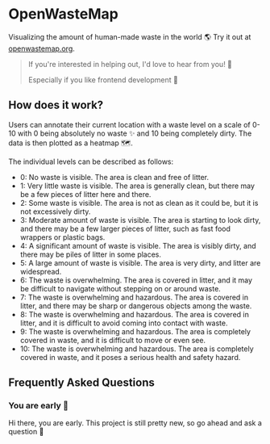# OpenWasteMap
Visualizing the amount of human-made waste in the world 🌎
Try it out at [openwastemap.org](https://openwastemap.org).

> If you're interested in helping out, I'd love to hear from you! 🙌
>
> Especially if you like frontend development 🎨



## How does it work?
Users can annotate their current location with a waste level on a scale of 0-10 with 0 being absolutely no waste ✨ and 10 being completely dirty.
The data is then plotted as a heatmap 🗺️.

The individual levels can be described as follows:
- 0: No waste is visible. The area is clean and free of litter.
- 1: Very little waste is visible. The area is generally clean, but there may be a few pieces of litter here and there.
- 2: Some waste is visible. The area is not as clean as it could be, but it is not excessively dirty.
- 3: Moderate amount of waste is visible. The area is starting to look dirty, and there may be a few larger pieces of litter, such as fast food wrappers or plastic bags.
- 4: A significant amount of waste is visible. The area is visibly dirty, and there may be piles of litter in some places.
- 5: A large amount of waste is visible. The area is very dirty, and litter are widespread.
- 6: The waste is overwhelming. The area is covered in litter, and it may be difficult to navigate without stepping on or around waste.
- 7: The waste is overwhelming and hazardous. The area is covered in litter, and there may be sharp or dangerous objects among the waste.
- 8: The waste is overwhelming and hazardous. The area is covered in litter, and it is difficult to avoid coming into contact with waste.
- 9: The waste is overwhelming and hazardous. The area is completely covered in waste, and it is difficult to move or even see.
- 10: The waste is overwhelming and hazardous. The area is completely covered in waste, and it poses a serious health and safety hazard.


## Frequently Asked Questions
### You are early 🥳
Hi there, you are early.
This project is still pretty new, so go ahead and ask a question 💭